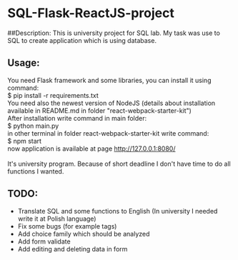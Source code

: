 # SQL-Flask-ReactJS-project

##Description:
This is university project for SQL lab. My task was use to SQL to create application which is using database.


## Usage:
You need Flask framework and some libraries, you can install it using command: <br />
$ pip install -r requirements.txt <br />
You need also the newest version of NodeJS (details about installation available in README.md in folder "react-webpack-starter-kit") <br />
After installation write command in main folder:
<br />
$ python main.py
<br />
in other terminal in folder react-webpack-starter-kit write command: <br />
$ npm start <br />
now application is available at page http://127.0.0.1:8080/
<br />
<br />
It's university program. Because of short deadline I don't have time to do all functions I wanted. 
<br />

## TODO: <br />
* Translate SQL and some functions to English (In university I needed write it at Polish language) <br />
* Fix some bugs (for example tags) <br />
* Add choice family which should be analyzed <br />
* Add form validate <br />
* Add editing and deleting data in form <br />

